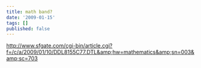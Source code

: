 ```yaml
---
title: math band?
date: '2009-01-15'
tags: []
published: false
---
```


http://www.sfgate.com/cgi-bin/article.cgi?f=/c/a/2009/01/10/DDL8155C77.DTL&amp;hw=mathematics&amp;sn=003&amp;sc=703

